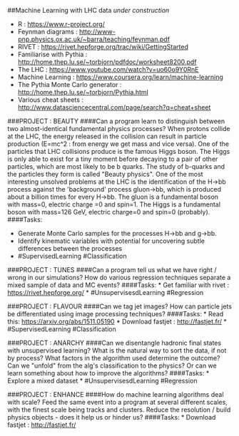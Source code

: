 ##Machine Learning with LHC data
_under construction_

   * R : https://www.r-project.org/ 
   * Feynman diagrams : http://www-pnp.physics.ox.ac.uk/~barra/teaching/feynman.pdf
   * RIVET : https://rivet.hepforge.org/trac/wiki/GettingStarted
   * Familiarise with Pythia : http://home.thep.lu.se/~torbjorn/pdfdoc/worksheet8200.pdf
   * The LHC : https://www.youtube.com/watch?v=uo60o9Y0RnE
   * Machine Learning : https://www.coursera.org/learn/machine-learning
   * The Pythia Monte Carlo generator : http://home.thep.lu.se/~torbjorn/Pythia.html
   * Various cheat sheets : http://www.datasciencecentral.com/page/search?q=cheat+sheet 
   

###PROJECT : BEAUTY 
####Can a program learn to distinguish between two almost-identical fundamental physics processes?
When protons collide at the LHC, the energy released in the collision can result in particle production (E=mc^2 : from energy we get mass and vice versa). One of the particles that LHC collisions produce is the famous Higgs boson. The Higgs is only able to exist for a tiny moment before decaying to a pair of other particles, which are most likely to be b quarks. The study of b-quarks and the particles they form is called "Beauty physics". One of the most interesting unsolved problems at the LHC is the identification of the H->bb process against the 'background' process gluon->bb, which is produced about a billion times for every H->bb. The gluon is a fundamental boson with mass=0, electric charge =0 and spin=1. The Higgs is a fundamental boson with mass=126 GeV, electric charge=0 and spin=0 (probably).
####Tasks:
   * Generate Monte Carlo samples for the processes H->bb and g->bb.
   * Identify kinematic variables with potential for uncovering subtle differences between the processes
   * #SupervisedLearning #Classification

###PROJECT : TUNES 
####Can a program tell us what we have right / wrong in our simulations?
How do various regression techniques separate a mixed sample of data and MC events?
####Tasks: 
    * Get familiar with rivet : https://rivet.hepforge.org/
    * #UnsupervisesdLearning #Regression

###PROJECT : FLAVOUR
####Can we tag jet images?
How can particle jets be differentiated using image processing techniques?
####Tasks:
    * Read this: https://arxiv.org/abs/1511.05190
    * Download fastjet : http://fastjet.fr/
    * #SupervisedLearning #Classification
    
###PROJECT : ANARCHY
####Can we disentangle hadronic final states with unsupervised learning?
What is the natural way to sort the data, if not by process? What factors in the algorithm used determine the outcome? Can we "unfold" from the alg's classification to the physics? Or can we learn something about how to improve the algorithms?
####Tasks:
    * Explore a mixed dataset
    * #UnsupervisesdLearning #Regression

###PROJECT : ENHANCE
####How do machine learning algorithms deal with scale?
Feed the same event into a program at several different scales, with the finest scale being tracks and clusters. Reduce the resolution / build physics objects - does it help us or hinder us?
####Tasks:
    * Download fastjet : http://fastjet.fr/
